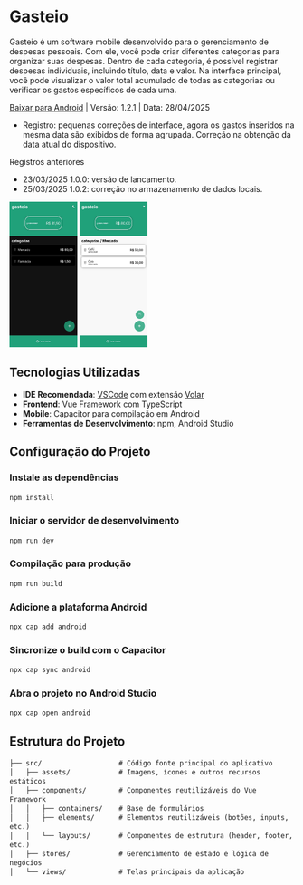 # Gasteio

Gasteio é um software mobile desenvolvido para o gerenciamento de despesas pessoais. Com ele, você pode criar diferentes categorias para organizar suas despesas. Dentro de cada categoria, é possível registrar despesas individuais, incluindo título, data e valor. Na interface principal, você pode visualizar o valor total acumulado de todas as categorias ou verificar os gastos específicos de cada uma.

[Baixar para Android](https://www.mediafire.com/file/1xex298ygsoeozz/Gasteio.apk/file)
| Versão: 1.2.1 | Data: 28/04/2025
- Registro: pequenas correções de interface, agora os gastos inseridos na mesma data são exibidos de forma agrupada. Correção na obtenção da data atual do dispositivo.

<span>Registros anteriores</span>

- 23/03/2025 1.0.0: versão de lancamento.
- 25/03/2025 1.0.2: correção no armazenamento de dados locais.

<div>
    <img width=120 src="./resources/1742701013127.jpg" />    
    <img width=120 src="./resources/1742701012885.jpg" />
</div>

## Tecnologias Utilizadas

- **IDE Recomendada**: [VSCode](https://code.visualstudio.com/) com extensão [Volar](https://marketplace.visualstudio.com/items?itemName=Vue.volar)
- **Frontend**: Vue Framework com TypeScript
- **Mobile**: Capacitor para compilação em Android
- **Ferramentas de Desenvolvimento**: npm, Android Studio

## Configuração do Projeto

### Instale as dependências
```sh
npm install
```
### Iniciar o servidor de desenvolvimento
```sh
npm run dev
```
### Compilação para produção
```sh
npm run build
```

### Adicione a plataforma Android
```sh
npx cap add android
```
### Sincronize o build com o Capacitor
```sh
npx cap sync android
```

### Abra o projeto no Android Studio
```sh
npx cap open android
```

## Estrutura do Projeto
```
├── src/                   # Código fonte principal do aplicativo
│   ├── assets/            # Imagens, ícones e outros recursos estáticos
│   ├── components/        # Componentes reutilizáveis do Vue Framework
│   │   ├── containers/    # Base de formulários
│   │   ├── elements/      # Elementos reutilizáveis (botões, inputs, etc.)
│   │   └── layouts/       # Componentes de estrutura (header, footer, etc.)
│   ├── stores/            # Gerenciamento de estado e lógica de negócios
│   └── views/             # Telas principais da aplicação
```
